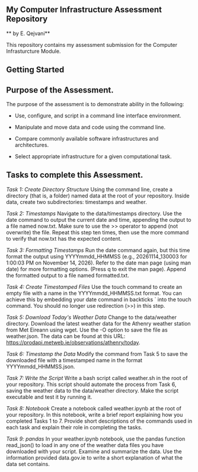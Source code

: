 ## My Computer Infrastructure Assessment Repository

** by E. Qejvani**

This repository contains my assessment submission for the Computer Infrasturcture Module.

## Getting Started


## Purpose of the Assessment.

The purpose of the assessment is to demonstrate ability in the following:

- Use, configure, and script in a command line interface environment.

- Manipulate and move data and code using the command line.

- Compare commonly available software infrastructures and architectures.

- Select appropriate infrastructure for a given computational task.


## Tasks to complete this Assessment.

_Task 1: Create Directory Structure_
Using the command line, create a directory (that is, a folder) named data at the root of your repository. Inside data, create two subdirectories: timestamps and weather.

_Task 2: Timestamps_
Navigate to the data/timestamps directory. Use the date command to output the current date and time, appending the output to a file named now.txt. Make sure to use the >> operator to append (not overwrite) the file. Repeat this step ten times, then use the more command to verify that now.txt has the expected content.

_Task 3: Formatting Timestamps_
Run the date command again, but this time format the output using YYYYmmdd_HHMMSS (e.g., 20261114_130003 for 1:00:03 PM on November 14, 2026). Refer to the date man page (using man date) for more formatting options. (Press q to exit the man page). Append the formatted output to a file named formatted.txt.

_Task 4: Create Timestamped Files_
Use the touch command to create an empty file with a name in the YYYYmmdd_HHMMSS.txt format. You can achieve this by embedding your date command in backticks ` into the touch command. You should no longer use redirection (>>) in this step.

_Task 5: Download Today's Weather Data_
Change to the data/weather directory. Download the latest weather data for the Athenry weather station from Met Eireann using wget. Use the -O <filename> option to save the file as weather.json. The data can be found at this URL:
https://prodapi.metweb.ie/observations/athenry/today.

_Task 6: Timestamp the Data_
Modify the command from Task 5 to save the downloaded file with a timestamped name in the format YYYYmmdd_HHMMSS.json.

_Task 7: Write the Script_
Write a bash script called weather.sh in the root of your repository. This script should automate the process from Task 6, saving the weather data to the data/weather directory. Make the script executable and test it by running it.

_Task 8: Notebook_
Create a notebook called weather.ipynb at the root of your repository. In this notebook, write a brief report explaining how you completed Tasks 1 to 7. Provide short descriptions of the commands used in each task and explain their role in completing the tasks.

_Task 9: pandas_
In your weather.ipynb notebook, use the pandas function read_json() to load in any one of the weather data files you have downloaded with your script. Examine and summarize the data. Use the information provided data.gov.ie to write a short explanation of what the data set contains.